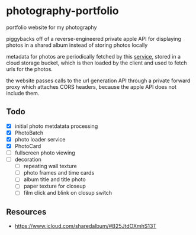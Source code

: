 # photography-portfolio

portfolio website for my photography

piggybacks off of a reverse-engineered private apple API for displaying photos in a shared album instead of storing photos locally

metadata for photos are periodically fetched by this [service](https://github.com/andrewyur/photography-fetcher#), stored in a cloud storage bucket, which is then loaded by the client and used to fetch urls for the photos.

the website passes calls to the url generation API through a private forward proxy which attaches CORS headers, because the apple API does not include them.

## Todo

- [x] initial photo metdatata processing
- [x] PhotoBatch
- [x] photo loader service
- [x] PhotoCard
- [ ] fullscreen photo viewing
- [ ] decoration
  - [ ] repeating wall texture
  - [ ] photo frames and time cards
  - [ ] album title and title photo
  - [ ] paper texture for closeup
  - [ ] film click and blink on closup switch

## Resources

- <https://www.icloud.com/sharedalbum/#B25JtdOXmhS13T>
